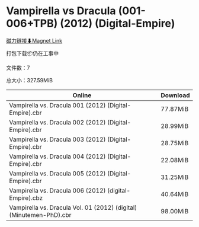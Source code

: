 # Vampirella vs Dracula (001-006+TPB) (2012) (Digital-Empire)

[磁力链接⬇Magnet Link](magnet:?xt=urn:btih:33095f633cda1a09b110a80f217076f05484f633&dn=Vampirella%20vs%20Dracula%20%28001-006%2BTPB%29%20%282012%29%20%28Digital-Empire%29)

打包下载📦仍在工事中

文件数：7

总大小：327.59MiB

Online | Download
--- | ---
Vampirella vs. Dracula 001 (2012) (Digital-Empire).cbr | 77.87MiB
Vampirella vs. Dracula 002 (2012) (Digital-Empire).cbr | 28.99MiB
Vampirella vs. Dracula 003 (2012) (Digital-Empire).cbr | 28.75MiB
Vampirella vs. Dracula 004 (2012) (Digital-Empire).cbr | 22.08MiB
Vampirella vs. Dracula 005 (2012) (Digital-Empire).cbr | 31.25MiB
Vampirella vs. Dracula 006 (2012) (digital-Empire).cbz | 40.64MiB
Vampirella vs. Dracula Vol. 01 (2012) (digital) (Minutemen-PhD).cbr | 98.00MiB